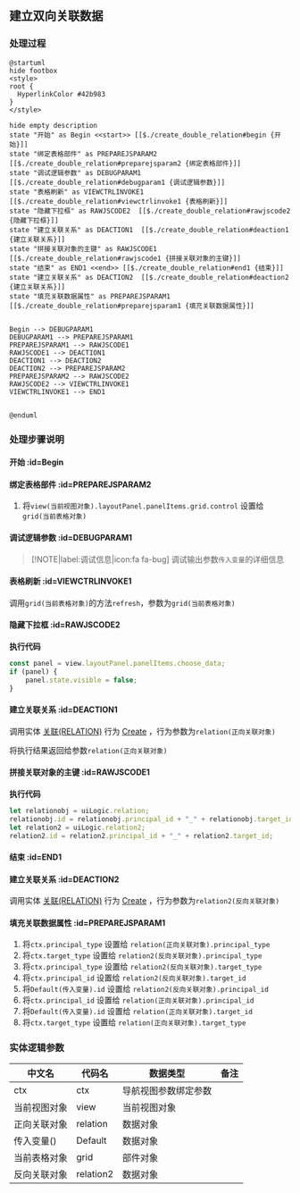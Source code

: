 ## 建立双向关联数据 <!-- {docsify-ignore-all} -->

   

### 处理过程

```plantuml
@startuml
hide footbox
<style>
root {
  HyperlinkColor #42b983
}
</style>

hide empty description
state "开始" as Begin <<start>> [[$./create_double_relation#begin {开始}]]
state "绑定表格部件" as PREPAREJSPARAM2  [[$./create_double_relation#preparejsparam2 {绑定表格部件}]]
state "调试逻辑参数" as DEBUGPARAM1  [[$./create_double_relation#debugparam1 {调试逻辑参数}]]
state "表格刷新" as VIEWCTRLINVOKE1  [[$./create_double_relation#viewctrlinvoke1 {表格刷新}]]
state "隐藏下拉框" as RAWJSCODE2  [[$./create_double_relation#rawjscode2 {隐藏下拉框}]]
state "建立关联关系" as DEACTION1  [[$./create_double_relation#deaction1 {建立关联关系}]]
state "拼接关联对象的主键" as RAWJSCODE1  [[$./create_double_relation#rawjscode1 {拼接关联对象的主键}]]
state "结束" as END1 <<end>> [[$./create_double_relation#end1 {结束}]]
state "建立关联关系" as DEACTION2  [[$./create_double_relation#deaction2 {建立关联关系}]]
state "填充关联数据属性" as PREPAREJSPARAM1  [[$./create_double_relation#preparejsparam1 {填充关联数据属性}]]


Begin --> DEBUGPARAM1
DEBUGPARAM1 --> PREPAREJSPARAM1
PREPAREJSPARAM1 --> RAWJSCODE1
RAWJSCODE1 --> DEACTION1
DEACTION1 --> DEACTION2
DEACTION2 --> PREPAREJSPARAM2
PREPAREJSPARAM2 --> RAWJSCODE2
RAWJSCODE2 --> VIEWCTRLINVOKE1
VIEWCTRLINVOKE1 --> END1


@enduml
```


### 处理步骤说明

#### 开始 :id=Begin




#### 绑定表格部件 :id=PREPAREJSPARAM2



1. 将`view(当前视图对象).layoutPanel.panelItems.grid.control` 设置给  `grid(当前表格对象)`

#### 调试逻辑参数 :id=DEBUGPARAM1



> [!NOTE|label:调试信息|icon:fa fa-bug]
> 调试输出参数`传入变量`的详细信息

#### 表格刷新 :id=VIEWCTRLINVOKE1



调用`grid(当前表格对象)`的方法`refresh`，参数为`grid(当前表格对象)`
#### 隐藏下拉框 :id=RAWJSCODE2



<p class="panel-title"><b>执行代码</b></p>

```javascript
const panel = view.layoutPanel.panelItems.choose_data;
if (panel) {
    panel.state.visible = false;
}
```

#### 建立关联关系 :id=DEACTION1



调用实体 [关联(RELATION)](module/Base/Relation.md) 行为 [Create](module/Base/Relation#行为) ，行为参数为`relation(正向关联对象)`

将执行结果返回给参数`relation(正向关联对象)`

#### 拼接关联对象的主键 :id=RAWJSCODE1



<p class="panel-title"><b>执行代码</b></p>

```javascript
let relationobj = uiLogic.relation;
relationobj.id = relationobj.principal_id + "_" + relationobj.target_id;
let relation2 = uiLogic.relation2;
relation2.id = relation2.principal_id + "_" + relation2.target_id;

```

#### 结束 :id=END1




#### 建立关联关系 :id=DEACTION2



调用实体 [关联(RELATION)](module/Base/Relation.md) 行为 [Create](module/Base/Relation#行为) ，行为参数为`relation2(反向关联对象)`

#### 填充关联数据属性 :id=PREPAREJSPARAM1



1. 将`ctx.principal_type` 设置给  `relation(正向关联对象).principal_type`
2. 将`ctx.target_type` 设置给  `relation2(反向关联对象).principal_type`
3. 将`ctx.principal_type` 设置给  `relation2(反向关联对象).target_type`
4. 将`ctx.principal_id` 设置给  `relation2(反向关联对象).target_id`
5. 将`Default(传入变量).id` 设置给  `relation2(反向关联对象).principal_id`
6. 将`ctx.principal_id` 设置给  `relation(正向关联对象).principal_id`
7. 将`Default(传入变量).id` 设置给  `relation(正向关联对象).target_id`
8. 将`ctx.target_type` 设置给  `relation(正向关联对象).target_type`



### 实体逻辑参数

|    中文名   |    代码名    |  数据类型      |备注 |
| --------| --------| --------  | --------   |
|ctx|ctx|导航视图参数绑定参数||
|当前视图对象|view|当前视图对象||
|正向关联对象|relation|数据对象||
|传入变量(<i class="fa fa-check"/></i>)|Default|数据对象||
|当前表格对象|grid|部件对象||
|反向关联对象|relation2|数据对象||

